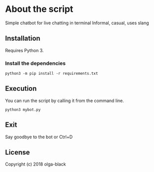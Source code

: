 # About the script

Simple chatbot for live chatting in terminal
Informal, casual, uses slang

## Installation

Requires Python 3.

### Install the dependencies

`python3 -m pip install -r requirements.txt`

## Execution

You can run the script by calling it from the command line.

`python3 mybot.py`

## Exit

Say goodbye to the bot or Ctrl+D

## License
Copyright (c) 2018 olga-black
